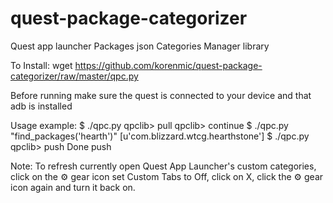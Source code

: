 # quest-package-categorizer
Quest app launcher Packages json Categories Manager library

To Install:
wget https://github.com/korenmic/quest-package-categorizer/raw/master/qpc.py

Before running make sure the quest is connected to your device and that adb is installed

Usage example:
$ ./qpc.py
qpclib> pull
qpclib> continue
$ ./qpc.py "find_packages('hearth')"
[u'com.blizzard.wtcg.hearthstone']
$ ./qpc.py
qpclib> push
Done push

Note:
To refresh currently open Quest App Launcher's custom categories,
click on the ⚙️ gear icon
set Custom Tabs to Off, click on X, click the ⚙ gear icon again and turn it back on.
